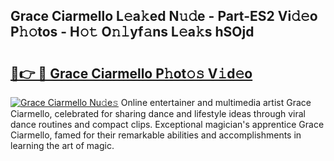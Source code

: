 ## Grace Ciarmello L𝚎a𝚔ed N𝚞𝚍e - Part-ES2 Vi𝚍𝚎o P𝚑𝚘tos - H𝚘𝚝 O𝚗𝚕yf𝚊ns L𝚎a𝚔s hSOjd

# <h2><a href="http://kff35l.oniu.top/?m=Grace+Ciarmello">🔗👉 🔴 Grace Ciarmello P𝚑ot𝚘𝚜 V𝚒d𝚎o</a></h2>

[![Grace Ciarmello Nu𝚍e𝚜](https://i.imgur.com/0qMVB7G.gif)](http://kff35l.oniu.top/?m=Grace+Ciarmello)
Online entertainer and multimedia artist Grace Ciarmello, celebrated for sharing dance and lifestyle ideas through viral dance routines and compact clips. Exceptional magician's apprentice Grace Ciarmello, famed for their remarkable abilities and accomplishments in learning the art of magic.  
